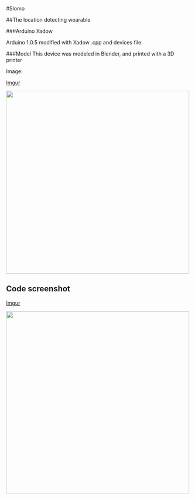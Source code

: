 #Slomo


##The location detecting wearable



###Arduino Xadow

Arduino 1.0.5 modified with Xadow .cpp and devices file.




###Model
This device was modeled in Blender, and printed with a 3D printer



Image:

[Imgur](http://i.imgur.com/G58VDEy.jpg)


<img src="http://i.imgur.com/G58VDEy.jpg" width="500">


## Code screenshot

[Imgur](http://i.imgur.com/mmWgKSu.png)

<img src="http://i.imgur.com/mmWgKSu.png" width="500">
